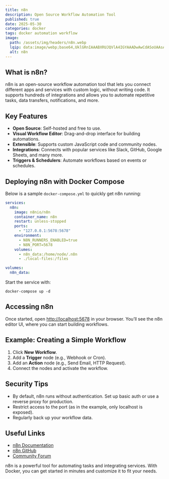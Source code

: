 ```yaml
---
title: n8n
description: Open Source Workflow Automation Tool
published: true
date: 2025-05-30
categories: docker
tags: docker automation workflow
image:
  path: /assets/img/headers/n8n.webp
  lqip: data:image/webp;base64,UklGRnIAAABXRUJQVlA4IGYAAADwAwCdASoUAAsAPpE6mEeloyKhMAgAsBIJZwDG9Ys23kOinULcQhLwAP77pjjE5W5Sl+HrtaGNTK/MNPIBQEXk6WHXS+43jGwliQwz+oSgbLgNT5xsl+yaiEOR0l62xtoQY+IAAAA=
  alt: n8n
---
```


## What is n8n?

n8n is an open-source workflow automation tool that lets you connect different apps and services with custom logic, without writing code. It supports hundreds of integrations and allows you to automate repetitive tasks, data transfers, notifications, and more.

## Key Features
- **Open Source**: Self-hosted and free to use.
- **Visual Workflow Editor**: Drag-and-drop interface for building automations.
- **Extensible**: Supports custom JavaScript code and community nodes.
- **Integrations**: Connects with popular services like Slack, GitHub, Google Sheets, and many more.
- **Triggers & Schedulers**: Automate workflows based on events or schedules.

## Deploying n8n with Docker Compose

Below is a sample `docker-compose.yml` to quickly get n8n running:

```yaml
services:
  n8n:
    image: n8nio/n8n
    container_name: n8n
    restart: unless-stopped
    ports:
      - "127.0.0.1:5678:5678"
    environment:
      - N8N_RUNNERS_ENABLED=true
      - N8N_PORT=5678
    volumes:
      - n8n_data:/home/node/.n8n
      - ./local-files:/files

volumes:
  n8n_data:
```

Start the service with:

```shell
docker-compose up -d
```

## Accessing n8n

Once started, open [http://localhost:5678](http://localhost:5678) in your browser. You’ll see the n8n editor UI, where you can start building workflows.

## Example: Creating a Simple Workflow
1. Click **New Workflow**.
2. Add a **Trigger** node (e.g., Webhook or Cron).
3. Add an **Action** node (e.g., Send Email, HTTP Request).
4. Connect the nodes and activate the workflow.

## Security Tips
- By default, n8n runs without authentication. Set up basic auth or use a reverse proxy for production.
- Restrict access to the port (as in the example, only localhost is exposed).
- Regularly back up your workflow data.

## Useful Links
- [n8n Documentation](https://docs.n8n.io/)
- [n8n GitHub](https://github.com/n8n-io/n8n)
- [Community Forum](https://community.n8n.io/)

n8n is a powerful tool for automating tasks and integrating services. With Docker, you can get started in minutes and customize it to fit your needs.
